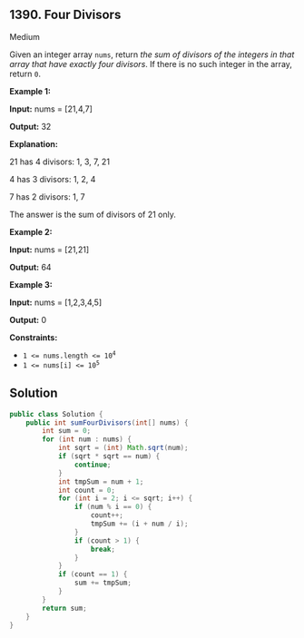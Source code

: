## 1390\. Four Divisors

Medium

Given an integer array `nums`, return _the sum of divisors of the integers in that array that have exactly four divisors_. If there is no such integer in the array, return `0`.

**Example 1:**

**Input:** nums = [21,4,7]

**Output:** 32

**Explanation:**

21 has 4 divisors: 1, 3, 7, 21

4 has 3 divisors: 1, 2, 4

7 has 2 divisors: 1, 7

The answer is the sum of divisors of 21 only.

**Example 2:**

**Input:** nums = [21,21]

**Output:** 64

**Example 3:**

**Input:** nums = [1,2,3,4,5]

**Output:** 0

**Constraints:**

*   <code>1 <= nums.length <= 10<sup>4</sup></code>
*   <code>1 <= nums[i] <= 10<sup>5</sup></code>

## Solution

```java
public class Solution {
    public int sumFourDivisors(int[] nums) {
        int sum = 0;
        for (int num : nums) {
            int sqrt = (int) Math.sqrt(num);
            if (sqrt * sqrt == num) {
                continue;
            }
            int tmpSum = num + 1;
            int count = 0;
            for (int i = 2; i <= sqrt; i++) {
                if (num % i == 0) {
                    count++;
                    tmpSum += (i + num / i);
                }
                if (count > 1) {
                    break;
                }
            }
            if (count == 1) {
                sum += tmpSum;
            }
        }
        return sum;
    }
}
```